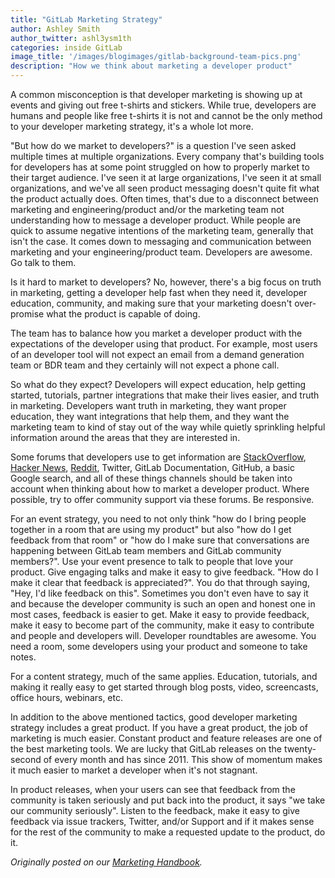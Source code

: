 ```yaml
---
title: "GitLab Marketing Strategy"
author: Ashley Smith
author_twitter: ashl3ysm1th
categories: inside GitLab
image_title: '/images/blogimages/gitlab-background-team-pics.png'
description: "How we think about marketing a developer product"
---
```


A common misconception is that developer marketing is showing up at
events and giving out free t-shirts and stickers. While true,
developers are humans and people like free t-shirts it is not
and cannot be the only method to your developer marketing
strategy, it's a whole lot more.

<!-- more -->

"But how do we market to developers?" is a question I've seen asked
multiple times at multiple organizations. Every company that's building
tools for developers has at some point struggled on how to properly
market to their target audience. I've seen it at large organizations,
I've seen it at small organizations, and we've all seen product
messaging doesn't quite fit what the product actually does. Often times,
that's due to a disconnect between marketing and engineering/product
and/or the marketing team not understanding how to message a developer
product. While people are quick to assume negative intentions of the
marketing team, generally that isn't the case. It comes down to messaging
and communication between marketing and your engineering/product team.
Developers are awesome. Go talk to them.

Is it hard to market to developers? No, however, there's a big focus on
truth in marketing, getting a developer help fast when they need it,
developer education, community, and making sure that your marketing
doesn't over-promise what the product is capable of doing.

The team has to balance how you market a developer product with the
expectations of the developer using that product. For example, most
users of an developer tool will not expect an email from a demand
generation team or BDR team and they certainly will not expect a phone call.

So what do they expect? Developers will expect education, help getting
started, tutorials, partner integrations that make their lives easier,
and truth in marketing. Developers want truth in marketing, they want
proper education, they want integrations that help them, and they want
the marketing team to kind of stay out of the way while quietly
sprinkling helpful information around the areas that they are interested in.

Some forums that developers use to get information are
[StackOverflow](https://www.stackoverflow.com),
[Hacker News](https://news.ycombinator.com/),
[Reddit](https://www.reddit.com/r/gitlab/), Twitter, GitLab Documentation,
GitHub, a basic Google search, and all of these things channels should be
taken into account when thinking about how to market a developer product.
Where possible, try to offer community support via these forums. Be responsive.

For an event strategy, you need to not only think "how do I bring people
together in a room that are using my product" but also "how do I get
feedback from that room" or "how do I make sure that conversations are
happening between GitLab team members and GitLab community members?".
Use your event presence to talk to people that love your product. Give
engaging talks and make it easy to give feedback. "How do I make it clear that
feedback is appreciated?". You do that through saying, "Hey, I'd like feedback
on this". Sometimes you don't even have to say it and because the developer
community is such an open and honest one in most cases, feedback is easier
to get. Make it easy to provide feedback, make it easy to become part of the
community, make it easy to contribute and people and developers will.
Developer roundtables are awesome. You need a room, some developers using
your product and someone to take notes.

For a content strategy, much of the same applies. Education, tutorials,
and making it really easy to get started through blog posts, video,
screencasts, office hours, webinars, etc.

In addition to the above mentioned tactics, good developer marketing
strategy includes a great product. If you have a great product, the
job of marketing is much easier. Constant product and feature releases
are one of the best marketing tools. We are lucky that GitLab releases
on the twenty-second of every month and has since 2011. This show of
momentum makes it much easier to market a developer when it's not stagnant.

In product releases, when your users can see that feedback from the
community is taken seriously and put back into the product, it says
"we take our community seriously". Listen to the feedback, make it
easy to give feedback via issue trackers, Twitter, and/or Support and
if it makes sense for the rest of the community to make a requested
update to the product, do it.

_Originally posted on our [Marketing Handbook](/handbook/marketing/)._
